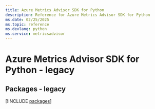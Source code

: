 ```yaml
---
title: Azure Metrics Advisor SDK for Python
description: Reference for Azure Metrics Advisor SDK for Python
ms.date: 02/25/2025
ms.topic: reference
ms.devlang: python
ms.service: metricsadvisor
---
```

# Azure Metrics Advisor SDK for Python - legacy
## Packages - legacy
[!INCLUDE [packages](metrics-advisor-index.md)]